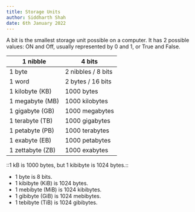 ```yaml
---
title: Storage Units
author: Siddharth Shah
date: 6th January 2022
---
```


<aside>
A bit is the smallest storage unit possible on a computer. It has 2 possible values: ON and Off, usually represented by 0 and 1, or True and False.
</aside>

| 1 nibble         | 4 bits             |
| ---              | ---                |
| 1 byte           | 2 nibbles / 8 bits |
| 1 word           | 2 bytes / 16 bits  |
| 1 kilobyte (KB)  | 1000 bytes         |
| 1 megabyte (MB)  | 1000 kilobytes     |
| 1 gigabyte (GB)  | 1000 megabytes     |
| 1 terabyte (TB)  | 1000 gigabytes     |
| 1 petabyte (PB)  | 1000 terabytes     |
| 1 exabyte (EB)   | 1000 petabytes     |
| 1 zettabyte (ZB) | 1000 exabytes      |

::1 kB is 1000 bytes, but 1 kibibyte is 1024 bytes.::
- 1 byte is 8 bits.
- 1 kibibyte (KiB) is 1024 bytes.
- 1 mebibyte (MiB) is 1024 kibibytes.
- 1 gibibyte (GiB) is 1024 mebibytes.
- 1 tebibyte (TiB) is 1024 gibibytes.
